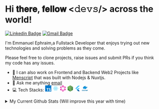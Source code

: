 # Hi 𝐭𝐡𝐞𝐫𝐞, 𝐟𝐞𝐥𝐥𝐨𝐰 <𝚍𝚎𝚟𝚜/> across the world!

[![Linkedin Badge](https://img.shields.io/badge/-LinkedIn-blue?style=flat&logo=Linkedin&logoColor=white&link=https://www.linkedin.com/in/loysupremo/)](https://www.linkedin.com/in/loysupremo/)
[![Gmail Badge](https://img.shields.io/badge/-Gmail-c14438?style=flat&logo=Gmail&logoColor=blue&link=mailto:loyboy606@gmail.com)](mailto:loyboy606@gmail.com)

I'm Emmanuel Ephraim,a Fullstack Developer that enjoys trying out new technologies and solving problems as they come. 

Please feel free to clone projects, raise issues and submit PRs if you think my code has any issues.   

<!-- - 🔭 I’m currently working on blockchain projects: **[Stackpool](https://stackpool.vercel.app)**.    -->
- 🔭 I can also work on Frontend and Backend Web2 Projects like [Menscript](https://www.menscript.com/nl) that was built with Nodejs & Nuxtjs.      
- 💬 Ask me anything [email](mailto:loyboy606@gmail.com)
- :computer: Tech Stacks: <code><img height="20" src="https://raw.githubusercontent.com/github/explore/80688e429a7d4ef2fca1e82350fe8e3517d3494d/topics/typescript/typescript.png"></code>
<code><img height="20" src="https://raw.githubusercontent.com/github/explore/80688e429a7d4ef2fca1e82350fe8e3517d3494d/topics/react/react.png"></code>
<code><img height="20" src="https://raw.githubusercontent.com/github/explore/5c058a388828bb5fde0bcafd4bc867b5bb3f26f3/topics/graphql/graphql.png"></code>
<code><img height="20" src="https://raw.githubusercontent.com/github/explore/80688e429a7d4ef2fca1e82350fe8e3517d3494d/topics/nodejs/nodejs.png"></code>
<code><img height="20" src="https://raw.githubusercontent.com/github/explore/80688e429a7d4ef2fca1e82350fe8e3517d3494d/topics/flutter/flutter.png"></code>
<code><img height="20" src="https://raw.githubusercontent.com/github/explore/80688e429a7d4ef2fca1e82350fe8e3517d3494d/topics/docker/docker.png"></code>

<details>
  <summary>My Current Github Stats (Will improve this year with time)</summary>
  <br>

  <p align="center">
    <img align="center" src="https://github-readme-stats.vercel.app/api?username=loyboyB&show_icons=true&theme=dracula" alt="Loyboy Emmanuel's Github Stats" alt="Loyboy Emmanuel's Github Status" />
  </p>
</details>
